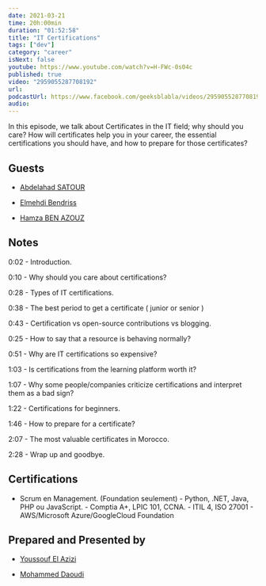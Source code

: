 ```yaml
---
date: 2021-03-21
time: 20h:00min
duration: "01:52:58"
title: "IT Certifications"
tags: ["dev"]
category: "career"
isNext: false
youtube: https://www.youtube.com/watch?v=H-FWc-0s04c
published: true
video: "2959055287708192"
url:
podcastUrl: https://www.facebook.com/geeksblabla/videos/2959055287708192/
audio:
---
```


In this episode, we talk about Certificates in the IT field; why should you care? How will certificates help you in your career, the essential certifications you should have, and how to prepare for those certificates?

## Guests

- [Abdelahad SATOUR](https://www.linkedin.com/in/adsatour/)

- [Elmehdi Bendriss](http://ma.linkedin.com/in/bendriss/)

- [Hamza BEN AZOUZ](https://www.linkedin.com/in/hamzabenazouz)

## Notes

0:02 - Introduction.

0:10 - Why should you care about certifications?

0:28 - Types of IT certifications.

0:38 - The best period to get a certificate ( junior or senior )

0:43 - Certification vs open-source contributions vs blogging.

0:25 - How to say that a resource is behaving normally?

0:51 - Why are IT certifications so expensive?

1:03 - Is certifications from the learning platform worth it?

1:07 - Why some people/companies criticize certifications and interpret them as a bad sign?

1:22 - Certifications for beginners.

1:46 - How to prepare for a certificate?

2:07 - The most valuable certificates in Morocco.

2:28 - Wrap up and goodbye.

## Certifications

- Scrum en Management. (Foundation seulement) - Python, .NET, Java, PHP ou JavaScript. - Comptia A+, LPIC 101, CCNA. - ITIL 4, ISO 27001 - AWS/Microsoft Azure/GoogleCloud Foundation

## Prepared and Presented by

- [Youssouf El Azizi](https://elazizi.com/)

- [Mohammed Daoudi](https://twitter.com/MIduoad)
